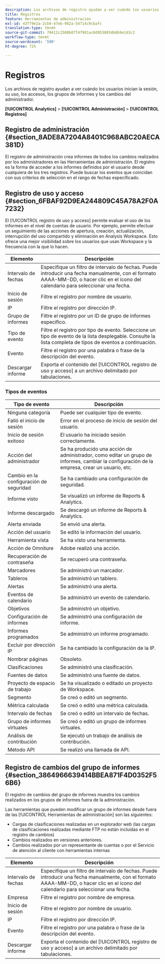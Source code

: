 ```yaml
---
description: Los archivos de registro ayudan a ver cuándo los usuarios inician la sesión, su uso, los accesos, los grupos de informes y los cambios del administrador.
title: Registros
feature: Herramientas de administración
exl-id: 43f79e2a-2cb9-47eb-982a-54714c9cbafc
translation-type: tm+mt
source-git-commit: 78412c2588b07f47981ac0d953893db6b9e1d3c2
workflow-type: tm+mt
source-wordcount: '599'
ht-degree: 72%

---
```


# Registros

Los archivos de registro ayudan a ver cuándo los usuarios inician la sesión, su uso, los accesos, los grupos de informes y los cambios del administrador.

**[!UICONTROL Analytics]** > **[!UICONTROL Administración]** > **[!UICONTROL Registros]**

## Registro de administración {#section_8ADE8A7204A8401C968ABC20AECA381D}

El registro de administración crea informes de todos los cambios realizados por los administradores en las Herramientas de administración. El registro es la forma de acceder a los informes definidos por el usuario desde cualquiera de los tres registros. Puede buscar los eventos que coincidan con sus criterios de selección en el rango de fechas especificado.

## Registro de uso y acceso {#section_6FBAF92D9EA244809C45A78A2F0A7232}

El [!UICONTROL registro de uso y acceso] permite evaluar el uso de los informes en el nivel de cuentas de usuario. Por ejemplo, permite efectuar un seguimiento de las acciones de apertura, creación, actualización, interrupción del uso compartido y eliminación en Analysis Workspace. Esto ofrece una mejor visibilidad sobre los usuarios que usan Workspace y la frecuencia con la que lo hacen.

| Elemento | Descripción |
|---|---|
| Intervalo de fechas | Especifique un filtro de intervalo de fechas. Puede introducir una fecha manualmente, con el formato AAAA-MM-DD, o hacer clic en el icono del calendario para seleccionar una fecha. |
| Inicio de sesión | Filtre el registro por nombre de usuario. |
| IP | Filtre el registro por dirección IP. |
| Grupo de informes | Filtre el registro por un ID de grupo de informes específico. |
| Tipo de evento | Filtre el registro por tipo de evento. Seleccione un tipo de evento de la lista desplegable. Consulte la lista completa de tipos de eventos a continuación. |
| Evento | Filtre el registro por una palabra o frase de la descripción del evento. |
| Descargar informe | Exporta el contenido del [!UICONTROL registro de uso y acceso] a un archivo delimitado por tabulaciones. |

### Tipos de eventos

| Tipo de evento | Descripción |
| --- | --- |
| Ninguna categoría | Puede ser cualquier tipo de evento. |
| Falló el inicio de sesión | Error en el proceso de inicio de sesión del usuario. |
| Inicio de sesión exitoso | El usuario ha iniciado sesión correctamente. |
| Acción del administrador | Se ha producido una acción de administrador, como editar un grupo de informes, cambiar la configuración de la empresa, crear un usuario, etc. |
| Cambio en la configuración de seguridad | Se ha cambiado una configuración de seguridad. |
| Informe visto | Se visualizó un informe de Reports &amp; Analytics. |
| Informe descargado | Se descargó un informe de Reports &amp; Analytics. |
| Alerta enviada | Se envió una alerta. |
| Acción del usuario | Se editó la información del usuario. |
| Herramienta vista | Se ha visto una herramienta. |
| Acción de Omniture | Adobe realizó una acción. |
| Recuperación de contraseña | Se recuperó una contraseña. |
| Marcadores | Se administró un marcador. |
| Tableros | Se administró un tablero. |
| Alertas | Se administró una alerta. |
| Eventos de calendario | Se administró un evento de calendario. |
| Objetivos | Se administró un objetivo. |
| Configuración de informes | Se administró una configuración de informe. |
| Informes programados | Se administró un informe programado. |
| Excluir por dirección IP | Se ha cambiado la configuración de la IP. |
| Nombrar páginas | Obsoleto. |
| Clasificaciones | Se administró una clasificación. |
| Fuentes de datos | Se administró una fuente de datos. |
| Proyecto de espacio de trabajo | Se ha visualizado o editado un proyecto de Workspace. |
| Segmento | Se creó o editó un segmento. |
| Métrica calculada | Se creó o editó una métrica calculada. |
| Intervalo de fechas | Se creó o editó un intervalo de fechas. |
| Grupo de informes virtuales | Se creó o editó un grupo de informes virtuales. |
| Análisis de contribución | Se ejecutó un trabajo de análisis de contribución. |
| Método API | Se realizó una llamada de API. |


## Registro de cambios del grupo de informes  {#section_3864966639414BBEA871F4D0352F56B6}

El registro de cambios del grupo de informes muestra los cambios realizados en los grupos de informes fuera de la administración.

Las herramientas que pueden modificar un grupo de informes desde fuera de las [!UICONTROL Herramientas de administración] son las siguientes:

* Cargas de clasificaciones realizadas en un explorador web (las cargas de clasificaciones realizadas mediante FTP no están incluidas en el registro de cambios)
* Cambios realizados en versiones anteriores.
* Cambios realizados por un representante de cuentas o por el Servicio de atención al cliente con herramientas internas

| Elemento | Descripción |
|---|---|
| Intervalo de fechas | Especifique un filtro de intervalo de fechas. Puede introducir una fecha manualmente, con el formato AAAA-MM-DD, o hacer clic en el icono del calendario para seleccionar una fecha. |
| Empresa | Filtre el registro por nombre de empresa. |
| Inicio de sesión | Filtre el registro por nombre de usuario. |
| IP | Filtre el registro por dirección IP. |
| Evento | Filtre el registro por una palabra o frase de la descripción del evento. |
| Descargar informe | Exporta el contenido del [!UICONTROL registro de uso y acceso] a un archivo delimitado por tabulaciones. |
